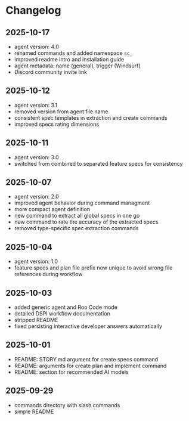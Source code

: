 # Changelog

## 2025-10-17

- agent version: 4.0
- renamed commands and added namespace `sc_`
- improved readme intro and installation guide
- agent metadata: name (general), trigger (Windsurf)
- Discord community invite link

## 2025-10-12
- agent version: 3.1
- removed version from agent file name
- consistent spec templates in extraction and create commands
- improved specs rating dimensions

## 2025-10-11
- agent version: 3.0
- switched from combined to separated feature specs for consistency

## 2025-10-07
- agent version: 2.0
- improved agent behavior during command managment
- more compact agent definition
- new command to extract all global specs in one go
- new command to rate the accuracy of the extracted specs
- removed type-specific spec extraction commands

## 2025-10-04
- agent version: 1.0
- feature specs and plan file prefix now unique to avoid wrong file references during workflow

## 2025-10-03
- added generic agent and Roo Code mode
- detailed DSPI workflow documentation
- stripped README
- fixed persisting interactive developer answers automatically

## 2025-10-01
- README: STORY.md argument for create specs command
- README: arguments for create plan and implement command
- README: section for recommended AI models

## 2025-09-29
- commands directory with slash commands
- simple README